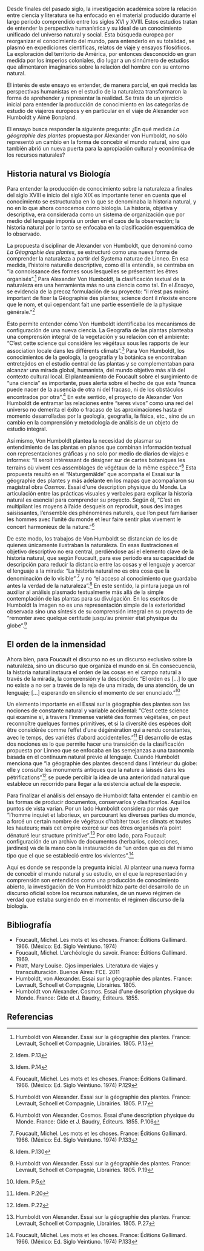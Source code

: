 <param ve-config 
       title="La naturaleza y la producción de un nuevo de discurso"
       banner="https://upload.wikimedia.org/wikipedia/commons/a/ae/Alexander_von_Humboldt_-_1841_-_Diagram_of_a_cross-section_of_the_earth%27s_crust.jpg" 
       layout="vertical"
       num-maps="x"
       num-specimens="x"
       num-images="x"
       num-primary-sources="x"
       author="Verónica Matallana Chaves">
    
    
Desde finales del pasado siglo, la investigación académica sobre la relación entre ciencia y literatura se ha enfocado en el material producido durante el largo periodo comprendido entre los siglos XVI y XVIII. Estos estudios tratan de entender la perspectiva humanística y su ideal de un conocimiento unificado del universo natural y social. Esta búsqueda europea por reorganizar el conocimiento del mundo, para entenderlo en su totalidad, se plasmó en expediciones científicas, relatos de viaje y ensayos filosóficos. La exploración del territorio de América, por entonces desconocido en gran medida por los imperios coloniales, dio lugar a un sinnúmero de estudios que alimentaron imaginarios sobre la relación del hombre con su entorno natural. 

El interés de este ensayo es entender, de manera parcial, en qué medida las perspectivas humanistas en el estudio de la naturaleza transformaron la forma de aprehender  y representar la realidad. Se trata de un ejercicio inicial para entender la producción de conocimiento en las categorías de estudio de viajeros europeos y en particular en el viaje de Alexander von Humboldt y Aimé Bonpland.

<param ve-image 
       label="Resultados científicos de la expedición alemana de alta mar en el barco *Valdivia*" 
       description="Wissenschaftliche Ergebnisse der Deutschen Tiefsee-Expedition auf dem Dampfer *Valdivia* 1898-1899. Im Auftrage des Reichsamtes des Innern hrsg. von Carl Chun [et al.]" 
       license="public domain" 
       url="https://upload.wikimedia.org/wikipedia/commons/d/d5/Wissenschaftliche_Ergebnisse_der_Deutschen_Tiefsee-Expedition_auf_dem_Dampfer_%22Valdivia%22_1898-1899_%28Taf._XVIII%29_%286388993585%29.jpg">
       
<param ve-image 
       label="Quararibea turbinata" 
       description="José Celestino Mutis, Real Expedición Botánica al Nuevo Reino de Granada, t. 2170 (1783-1817)" 
       license="public domain" 
       url="https://upload.wikimedia.org/wikipedia/commons/4/44/Quararibea_turbinata_Mutis.png">
       

El ensayo busca responder la siguiente pregunta: ¿En qué medida *La géographie des plantes* propuesta por Alexander von Humboldt, no sólo representó un cambio en la forma de concebir el mundo natural, sino que también abrió un nueva puerta para la apropiación cultural y económica de los recursos naturales? 

<param ve-image 
       label="Geografía de las plantas equinocciales: tabla física de los Andes y los países vecinos" 
       description="Géographie des plantes équinoxiales: tableau physique des Andes et pays voisins ; dressé d'apres des observations & des mesures prises sur les lieux depuis le 10e. degre de latitude boréale jusqu'au 10e. de latitude australe en 1799-1803" 
       license="public domain" 
       url="https://babel.banrepcultural.org/digital/iiif/p17054coll13/179/full/full/0/default.jpg">

## Historia natural vs Biología

Para entender la producción de conocimiento sobre la naturaleza a finales del siglo XVIII e inicio del siglo XIX es importante tener en cuenta que el conocimiento se estructuraba en lo que se denominaba la historia natural, y no en lo que ahora conocemos como biología. La historia, objetiva y descriptiva, era considerada como un sistema de organización que por medio del lenguaje imponía un orden en el caos de la observación; la historia natural por lo tanto se enfocaba en la clasificación esquemática de lo observado. 

<param ve-image 
       label="Histoire naturelle, pour les classes élémentaires. Géologie et minéralogie par J.Guibert" 
       description="Manuels d'enseignement primaire" 
       license="public domain" 
       url="https://gallica.bnf.fr/view3if/ga/ark:/12148/bpt6k2097650/f3">
       
<param ve-image 
       label="Histoire naturelle: simples éléments par L. Maurice" 
       license="public domain" 
       url="https://gallica.bnf.fr/view3if/ga/ark:/12148/bpt6k213927k">

La propuesta disciplinar de Alexander von Humboldt, que denominó como *La Géographie des plantes*, se estructuró como una nueva forma de comprender la naturaleza a partir del Systema naturae de Linneo. En esa medida, l’histoire naturelle descriptive, como él la entendía, se centraba en “la connoissance des formes sous lesquelles se présentent les êtres organisés”.[^ref1] Para Alexander Von Humboldt, la clasificación  textual de la naturaleza era una herramienta más no una ciencia como tal. En el *Ensayo*, se evidencia de la precoz formulación de su proyecto:
“il n’est pas moins important de fixer la Géographie des plantes; science dont il n’existe encore que le nom, et qui cependant fait une partie essentielle de la physique générale.”[^ref2]

<param ve-image 
       label="Esquisse des principales hauteurs des deux continens"
       description="Esquisse des principales hauteurs des deux continens , dressée par M. de Göthe,... d'après l'ouvrage de M. de Humboldt, publié en 1807, sous le titre d'*Essai sur la géographie des plantes*"
       license="public domain" 
       url="https://gallica.bnf.fr/view3if/ga/ark:/12148/bpt6k9718088m/f2">

Esto permite entender cómo Von Humboldt identificaba los mecanismos de configuración de una nueva ciencia. La Geografía de las plantas planteaba una comprensión integral de la vegetación y su relación con el ambiente: “C’est cette science qui considère les végétaux sous les rapports de leur association locale dans les différents climats”.[^ref3] Para Von Humboldt, los conocimientos de la geología, la geografía y la botánica se encontraban entretejidos en el estudio central de las plantas y se complementaban para alcanzar una mirada global, humanista, del mundo objetivo más allá del contexto cultural local. El planteamiento de Foucault sobre el surgimiento de “una ciencia” es importante, pues alerta sobre el hecho de que esta “nunca puede nacer de la ausencia de otra ni del fracaso, ni de los obstáculos encontrados por otra”.[^ref4] En este sentido, el proyecto de Alexander Von Humboldt de entramar las relaciones entre “seres vivos” como una red del universo no demerita el éxito o fracaso de las aproximaciones hasta el momento desarrolladas por la geología, geografía, la física, etc., sino de un cambio en la comprensión y metodología de análisis de un objeto de estudio integral.

Así mismo, Von Humboldt plantea la necesidad de plasmar su entendimiento de las plantas en planos que combinan información textual con representaciones gráficas y no solo por medio de diarios de viajes e informes:
“Il seroit intéressant de désigner sur de cartes botaniques les terrains où vivent ces assemblages de végétaux de la même espèce.”[^ref5] 
Esta propuesta resultó en el “Naturgemälde” que acompaña el Essai sur la géographie des plantes y más adelante en los mapas que acompañaron su magistral obra *Cosmos*. Essai d'une description physique du Monde. La articulación entre las prácticas visuales y verbales para explicar la historia natural es esencial para comprender su proyecto. Según él, 
“C’est en multipliant les moyens à l’aide desquels on reproduit, sous des images saisissantes, l’ensemble des phénomènes naturels, que l’on peut familiariser les hommes avec l’unité du monde et leur faire sentir plus vivement le concert harmonieux de la nature.”[^ref6]

De este modo, los trabajos de Von Humboldt se distancian de los de quienes únicamente ilustraban la naturaleza. En esas ilustraciones el objetivo descriptivo no era central, perdiéndose así el elemento clave de la historia natural, que según Foucault, para ese período era su capacidad de descripción para reducir la distancia entre las cosas y el lenguaje y acercar el lenguaje a la mirada: “La historia natural no es otra cosa que la denominación de lo visible” [^ref7] y no “el acceso al conocimiento que guardaba antes la verdad de la naturaleza”.[^ref8] En este sentido, la pintura juega un rol auxiliar al análisis plasmado textualmente más allá de la simple contemplación de las plantas para su divulgación. En los escritos de Humboldt la imagen no es una representación simple de la exterioridad observada sino una síntesis de su comprensión integral en su proyecto de “remonter avec quelque certitude jusqu’au premier état physique du globe”.[^ref9] 

## El orden de la inmensidad

Ahora bien, para Foucault el discurso no es un discurso exclusivo sobre la naturaleza, sino un discurso que organiza el mundo en sí. En consecuencia, la historia natural instaura el orden de las cosas en el campo natural a través de la mirada, la comprensión y la descripción:
“El orden es [...] lo que no existe a no ser a través de la reja de una mirada, de una atención, de un lenguaje; [...] esperando en silencio el momento de ser enunciado.”[^ref10]

Un elemento importante en el Essai sur la géographie des plantes son las nociones de constante natural y variable accidental:
“C’est cette science qui examine si, à travers l’immense variété des formes végétales, on peut reconnoître quelques formes primitives, et si la diversité des espèces doit être considérée comme l’effet d’une dégénération qui a rendu constantes, avec le temps, des variétés d’abord accidentelles.”[^ref11]
El desarrollo de estas dos nociones es lo que permite hacer una transición de la clasificación propuesta por Linneo que se enfocaba en las semejanzas a una taxonomía basada en el continuum natural previo al lenguaje. Cuando Humboldt menciona que “la géographie des plantes descend dans l’intérieur du globe: elle y consulte les monuments antiques que la nature a laissés dans les pétrifications”[^ref12] se puede percibir la idea de una anterioridad natural que establece un recorrido para llegar a la existencia actual de la especie. 

Para finalizar el análisis del ensayo de Humboldt falta entender el cambio en las formas de producir documentos, conservarlos y clasificarlos. Aquí los puntos de vista varían. Por un lado Humboldt considera por más que 
“l’homme inquiet et laborieux, en parcourant les diverses parties du monde, a forcé un certain nombre de végétaux d’habiter tous les climats et toutes les hauteurs; mais cet empire exercé sur ces êtres organisés n’a point dénaturé leur structure primitive”.[^ref13]
Por otro lado, para Foucault configuración de un archivo de documentos (herbarios, colecciones, jardines) va de la mano con la instauración de “un orden que es del mismo tipo que el que se estableció entre los vivientes”.[^ref14]

Aquí es donde se responde la pregunta inicial. Al plantear una nueva forma de concebir el mundo natural y su estudio, en el que la representación y comprensión son entendidos como una producción de conocimiento abierto, la investigación de Von Humboldt hizo parte del desarrollo de un discurso oficial sobre los recursos naturales, de un nuevo régimen de verdad que estaba surgiendo en el momento: el régimen discurso de la biología.


## Bibliografía

- Foucault, Michel. Les mots et les choses. France: Éditions Gallimard. 1966. (México: Ed. Siglo Veintiuno. 1974)
- Foucault, Michel. L’archéologie du savoir. France: Éditions Gallimard. 1969. 
- Pratt, Mary Louise. Ojos imperiales. Literatura de viajes y transculturación. Buenos Aires: FCE. 2011
- Humboldt, von Alexander. Essai sur la géographie des plantes. France: Levrault, Schoell et Compagnie, Librairies. 1805.
- Humboldt von Alexander. Cosmos. Essai d'une description physique du Monde. France: Gide et J. Baudry, Éditeurs. 1855. 


## Referencias

[^1]: [Wikipedia: Alexander von Humboldt, diagram of a cross-section of the earth's crust, 1841. From Heinrich Berghaus, Physikalischer Atlas (Gotha: J. Perthes, 1852).](https://commons.wikimedia.org/wiki/File:Alexander_von_Humboldt_-_1841_-_Diagram_of_a_cross-section_of_the_earth%27s_crust.jpg)
[^ref1]: Humboldt von Alexander. Essai sur la géographie des plantes. France: Levrault, Schoell et Compagnie, Librairies. 1805. P.13
[^ref2]: Idem. P.13
[^ref3]: Idem. P.14
[^ref4]: Foucault, Michel. Les mots et les choses. France: Éditions Gallimard. 1966. (México: Ed. Siglo Veintiuno. 1974) P.129
[^ref5]: Humboldt von Alexander. Essai sur la géographie des plantes. France: Levrault, Schoell et Compagnie, Librairies. 1805. P.17
[^ref6]: Humboldt von Alexander. Cosmos. Essai d'une description physique du Monde. France: Gide et J. Baudry, Éditeurs. 1855. P.106
[^ref7]: Foucault, Michel. Les mots et les choses. France: Éditions Gallimard. 1966. (México: Ed. Siglo Veintiuno. 1974) P.133
[^ref8]: Idem. P.130
[^ref9]: Humboldt von Alexander. Essai sur la géographie des plantes. France: Levrault, Schoell et Compagnie, Librairies. 1805. P.19
[^ref10]: Idem. P.5
[^ref11]: Idem. P.20
[^ref12]: Idem. P.22
[^ref13]: Humboldt von Alexander. Essai sur la géographie des plantes. France: Levrault, Schoell et Compagnie, Librairies. 1805. P.27
[^ref14]: Foucault, Michel. Les mots et les choses. France: Éditions Gallimard. 1966. (México: Ed. Siglo Veintiuno. 1974) P.133
